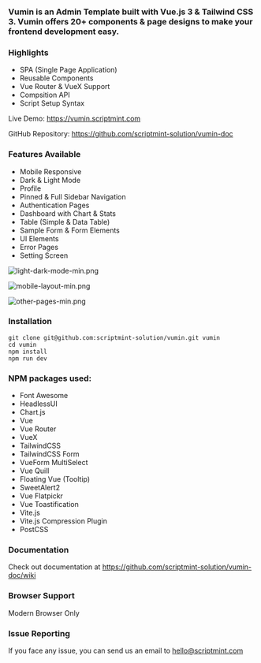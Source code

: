 ### Vumin is an Admin Template built with Vue.js 3 & Tailwind CSS 3. Vumin offers 20+ components & page designs to make your frontend development easy.

### Highlights
- SPA (Single Page Application)
- Reusable Components
- Vue Router & VueX Support
- Compsition API
- Script Setup Syntax

Live Demo: https://vumin.scriptmint.com

GitHub Repository: https://github.com/scriptmint-solution/vumin-doc

### Features Available
- Mobile Responsive
- Dark & Light Mode
- Profile
- Pinned & Full Sidebar Navigation
- Authentication Pages
- Dashboard with Chart & Stats
- Table (Simple & Data Table)
- Sample Form & Form Elements
- UI Elements
- Error Pages
- Setting Screen

![light-dark-mode-min.png](https://cdn.hashnode.com/res/hashnode/image/upload/v1644129450770/bJhmku7PI.png)

![mobile-layout-min.png](https://cdn.hashnode.com/res/hashnode/image/upload/v1644129459013/VxzkpjIEH.png)

![other-pages-min.png](https://cdn.hashnode.com/res/hashnode/image/upload/v1644129464520/e84RggkEY.png)

### Installation

```
git clone git@github.com:scriptmint-solution/vumin.git vumin
cd vumin
npm install
npm run dev
```

### NPM packages used:
- Font Awesome
- HeadlessUI
- Chart.js
- Vue
- Vue Router
- VueX
- TailwindCSS
- TailwindCSS Form
- VueForm MultiSelect
- Vue Quill
- Floating Vue (Tooltip)
- SweetAlert2
- Vue Flatpickr
- Vue Toastification
- Vite.js
- Vite.js Compression Plugin
- PostCSS

### Documentation
Check out documentation at https://github.com/scriptmint-solution/vumin-doc/wiki

### Browser Support
Modern Browser Only

### Issue Reporting
If you face any issue, you can send us an email to hello@scriptmint.com
